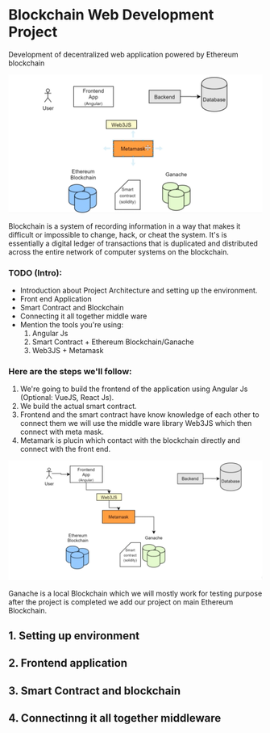 # Blockchain Web Development Project

Development of decentralized web application powered by Ethereum blockchain

![Project Architecture](img/architecture.png)

Blockchain is a system of recording information in a way that makes it difficult or impossible to change, hack, or cheat the system. It's is essentially a digital ledger of transactions that is duplicated and distributed across the entire network of computer systems on the blockchain.

### TODO (Intro):

- Introduction about Project Architecture and setting up the environment.
- Front end Application
- Smart Contract and Blockchain
- Connecting it all together middle ware
- Mention the tools you're using:
  1. Angular Js
  2. Smart Contract + Ethereum Blockchain/Ganache
  3. Web3JS + Metamask

### Here are the steps we'll follow:

1. We're going to build the frontend of the application using Angular Js (Optional: VueJS, React Js).
2. We build the actual smart contract.
3. Frontend and the smart contract have know knowledge of each other to connect them we will use the middle ware library Web3JS which then connect with meta mask.
4. Metamark is plucin which contact with the blockchain directly and connect with the front end.

![Project Architecture](img/flow.png)

Ganache is a local Blockchain which we will mostly work for testing purpose after the project is completed we add our project on main Ethereum Blockchain.

## 1. **Setting up environment**

## 2. **Frontend application**

## 3. **Smart Contract and blockchain**

## 4. **Connectinng it all together middleware**
